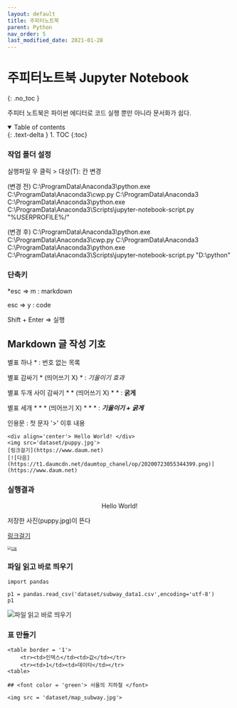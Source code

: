 ```yaml
---
layout: default
title: 주피터노트북
parent: Python
nav_order: 5
last_modified_date: 2021-01-28
---
```

# 주피터노트북 Jupyter Notebook
{: .no_toc }

주피터 노트북은 파이썬 에디터로 코드 실행 뿐만 아니라 문서화가 쉽다.


<details open markdown="block">
  <summary>
    Table of contents
  </summary>
  {: .text-delta }
1. TOC
{:toc}
</details>




### 작업 폴더 설정

실행파일 우 클릭 > 대상(T): 칸 변경

(변경 전) C:\ProgramData\Anaconda3\python.exe C:\ProgramData\Anaconda3\cwp.py C:\ProgramData\Anaconda3 C:\ProgramData\Anaconda3\python.exe C:\ProgramData\Anaconda3\Scripts\jupyter-notebook-script.py "%USERPROFILE%/"

(변경 후) C:\ProgramData\Anaconda3\python.exe C:\ProgramData\Anaconda3\cwp.py C:\ProgramData\Anaconda3 C:\ProgramData\Anaconda3\python.exe C:\ProgramData\Anaconda3\Scripts\jupyter-notebook-script.py "D:\python"



### 단축키

*esc ⇒ m : markdown

esc ⇒  y : code 

Shift + Enter ⇒ 실행





## Markdown 글 작성 기호

별표 하나 * : 번호 없는 목록

별표 감싸기 * (띄어쓰기 X) * : *기울이기 효과*

별표 두개 사이 감싸기 * * (띄어쓰기 X) * * : **굵게**

별표 세개 * * * (띄어쓰기 X)  * * *  : ***기울이기 + 굵게***

인용문 : 첫 문자 '>' 이후 내용

```
<div align='center'> Hello World! </div>
<img src='dataset/puppy.jpg'>
[링크걸기](https://www.daum.net)
[![다음](https://t1.daumcdn.net/daumtop_chanel/op/20200723055344399.png)](https://www.daum.net)
```
### 실행결과

<div align='center'> Hello World! </div>

저장한 사진(puppy.jpg)이 뜬다

[링크걸기](https://www.daum.net)

[<img src="https://t1.daumcdn.net/daumtop_chanel/op/20200723055344399.png" alt="다음" style="zoom: 50%;" />](https://www.daum.net)

###  파일 읽고 바로 띄우기

```
import pandas

p1 = pandas.read_csv('dataset/subway_data1.csv',encoding='utf-8')
p1
```

![파일 읽고 바로 띄우기](https://user-images.githubusercontent.com/73984112/106087387-3a259780-6167-11eb-9c41-dfee3824fca9.PNG)

### 표 만들기

```
<table border = '1'>
    <tr><td>인덱스</td><td>값</td></tr>
    <tr><td>1</td><td>데이타</td></tr>
<table>
    
## <font color = 'green'> 서울의 지하철 </font>

<img src = 'dataset/map_subway.jpg'>
```


